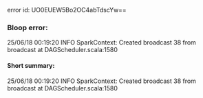 error id: UO0EUEW5Bo2OC4abTdscYw==
### Bloop error:

25/06/18 00:19:20 INFO SparkContext: Created broadcast 38 from broadcast at DAGScheduler.scala:1580
#### Short summary: 

25/06/18 00:19:20 INFO SparkContext: Created broadcast 38 from broadcast at DAGScheduler.scala:1580